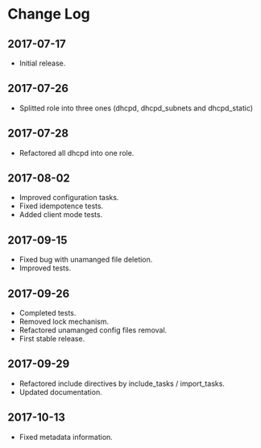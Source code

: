 # Change Log

## 2017-07-17

- Initial release.

## 2017-07-26

- Splitted role into three ones (dhcpd, dhcpd_subnets and dhcpd_static)

## 2017-07-28

- Refactored all dhcpd into one role.

## 2017-08-02

- Improved configuration tasks.
- Fixed idempotence tests.
- Added client mode tests.

## 2017-09-15

- Fixed bug with unamanged file deletion.
- Improved tests.

## 2017-09-26

- Completed tests.
- Removed lock mechanism.
- Refactored unamanged config files removal.
- First stable release.

## 2017-09-29

- Refactored include directives by include_tasks / import_tasks.
- Updated documentation.

## 2017-10-13

- Fixed metadata information.

